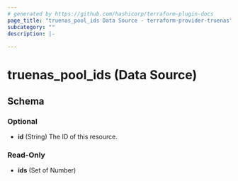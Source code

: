 ```yaml
---
# generated by https://github.com/hashicorp/terraform-plugin-docs
page_title: "truenas_pool_ids Data Source - terraform-provider-truenas"
subcategory: ""
description: |-
  
---
```


# truenas_pool_ids (Data Source)





<!-- schema generated by tfplugindocs -->
## Schema

### Optional

- **id** (String) The ID of this resource.

### Read-Only

- **ids** (Set of Number)


